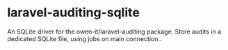 # laravel-auditing-sqlite
An SQLite driver for the owen-it/laravel-auditing package. Store audits in a dedicated SQLite file, using jobs on main connection..
